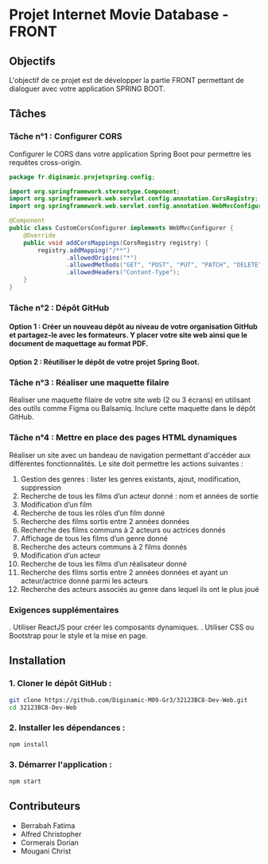 # Projet Internet Movie Database - FRONT

## Objectifs

L'objectif de ce projet est de développer la partie FRONT permettant de dialoguer avec votre application SPRING BOOT.

## Tâches

### Tâche n°1 : Configurer CORS
Configurer le CORS dans votre application Spring Boot pour permettre les requêtes cross-origin.
```java
package fr.diginamic.projetspring.config;

import org.springframework.stereotype.Component;
import org.springframework.web.servlet.config.annotation.CorsRegistry;
import org.springframework.web.servlet.config.annotation.WebMvcConfigurer;

@Component
public class CustomCorsConfigurer implements WebMvcConfigurer {
    @Override
    public void addCorsMappings(CorsRegistry registry) {
        registry.addMapping("/**")
                .allowedOrigins("*")
                .allowedMethods("GET", "POST", "PUT", "PATCH", "DELETE")
                .allowedHeaders("Content-Type");
    }
}
```

### Tâche n°2 : Dépôt GitHub
#### Option 1 : Créer un nouveau dépôt au niveau de votre organisation GitHub et partagez-le avec les formateurs. Y placer votre site web ainsi que le document de maquettage au format PDF.
#### Option 2 : Réutiliser le dépôt de votre projet Spring Boot.

### Tâche n°3 : Réaliser une maquette filaire
Réaliser une maquette filaire de votre site web (2 ou 3 écrans) en utilisant des outils comme Figma ou Balsamiq. Inclure cette maquette dans le dépôt GitHub.

### Tâche n°4 : Mettre en place des pages HTML dynamiques
Réaliser un site avec un bandeau de navigation permettant d'accéder aux différentes fonctionnalités. Le site doit permettre les actions suivantes :

1. Gestion des genres : lister les genres existants, ajout, modification, suppression
2. Recherche de tous les films d’un acteur donné : nom et années de sortie
3. Modification d’un film
4. Recherche de tous les rôles d’un film donné
5. Recherche des films sortis entre 2 années données
6. Recherche des films communs à 2 acteurs ou actrices donnés
7. Affichage de tous les films d’un genre donné
8. Recherche des acteurs communs à 2 films donnés
9. Modification d’un acteur
10. Recherche de tous les films d’un réalisateur donné
11. Recherche des films sortis entre 2 années données et ayant un acteur/actrice donné parmi les acteurs
12. Recherche des acteurs associés au genre dans lequel ils ont le plus joué
### Exigences supplémentaires
. Utiliser ReactJS pour créer les composants dynamiques.
. Utiliser CSS ou Bootstrap pour le style et la mise en page.
## Installation
### 1. Cloner le dépôt GitHub :
``` bash
git clone https://github.com/Diginamic-M09-Gr3/32123BC8-Dev-Web.git
cd 32123BC8-Dev-Web
``` 
### 2. Installer les dépendances :
``` bash
npm install
``` 
### 3. Démarrer l'application :
```bash
npm start
```
## Contributeurs
- Berrabah Fatima
- Alfred Christopher
- Cormerais Dorian
- Mougani Christ
 
 
